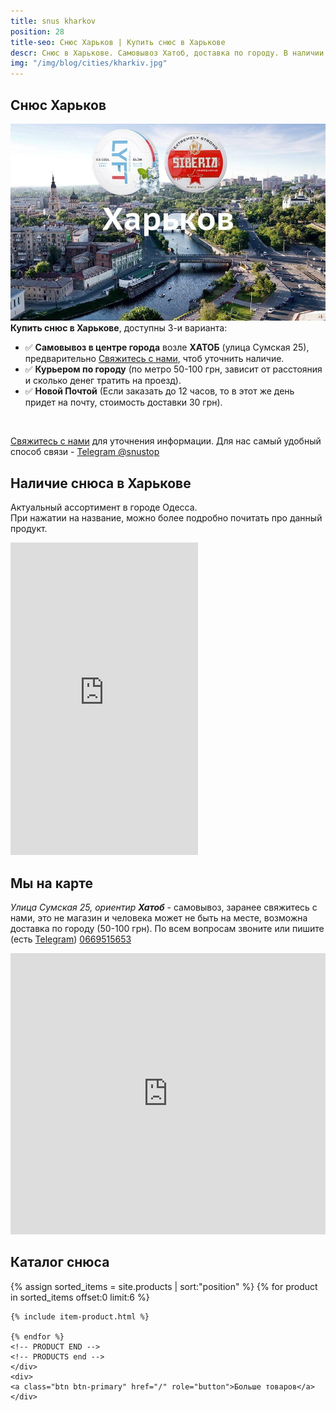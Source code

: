 ```yaml
---
title: snus kharkov
position: 28
title-seo: Снюс Харьков | Купить снюс в Харькове
descr: Снюс в Харькове. Самовывоз Хатоб, доставка по городу. В наличии siberia, odens, lyft, thunder, general и другие. Звоните 0669515653
img: "/img/blog/cities/kharkiv.jpg"
---
```


<section class="mb-4">
	<h1>Снюс Харьков</h1>
	<div class="row">
		<div class="col-md-7">
			<img class="img-fluid" src="/img/blog/cities/kharkiv.jpg" alt="Снюс в Харькове">
		</div>
		<div class="col-md-5">
			<strong>Купить снюс в Харькове</strong>, доступны 3-и варианта:
			<ul>
				<li>✅ <b>Самовывоз в центре города</b> возле <b>ХАТОБ</b> (улица Сумская 25), предварительно <a href="#contactModal" data-toggle="modal" data-target="#contactModal">Свяжитесь с нами</a>, чтоб уточнить наличие.</li>
				<li>✅ <b>Курьером по городу</b> (по метро 50-100 грн, зависит от расстояния и сколько денег тратить на проезд).</li>
				<li>✅ <b>Новой Почтой</b> (Если заказать до 12 часов, то в этот же день придет на почту, стоимость доставки 30 грн).</li>
			</ul><br>
			<p><a href="#contactModal" data-toggle="modal" data-target="#contactModal">Свяжитесь с нами</a> для уточнения информации. Для нас самый удобный способ связи - <a href="//t.me/snustop" target="_blank" title="Telegram"><i class="icon-telegram"></i>Telegram @snustop</a></p>
		</div>
	</div>
</section>

<section class="mb-4">
	<div class="row">
		<div class="col-md-6">
			<h2>Наличие снюса в Харькове</h2>
			<p>Актуальный ассортимент в городе Одесса.<br>
			При нажатии на название, можно более подробно почитать про данный продукт.</p>
			<iframe class="mb-2" frameborder="0"
			width="300" height="500px"
			src="https://docs.google.com/spreadsheets/d/e/2PACX-1vS-xbmV3dDj21BiUJaIzFiZM6lhanyZpMpJZmNbeUYjCn_867KnxnmgED-M6WxNQRBO4MQz3zIqe0RH/pubhtml?gid=0&amp;single=true&amp;widget=false&amp;chrome=false&amp;headers=false"></iframe>
		</div>
		<div class="col-md-6">
			<h2>Мы на карте</h2>
			<p><i>Улица Сумская 25, ориентир <strong>Хатоб</strong></i> - самовывоз, заранее свяжитесь с нами, это не магазин и человека может не быть на месте, возможна доставка по городу (50-100 грн). По всем вопросам звоните или пишите (есть <a href="//t.me/bodas1k" target="_blank" title="Telegram"><i class="icon-telegram"></i>Telegram</a>) <a href="tel:+380669515653" title="Позвонить">0669515653</a></p>
			<iframe src="https://www.google.com/maps/embed?pb=!1m18!1m12!1m3!1d2156.620856284191!2d36.2309434549251!3d49.99880843256906!2m3!1f0!2f0!3f0!3m2!1i1024!2i768!4f13.1!3m3!1m2!1s0x4127a0e4256ccfc1%3A0xaeb5fa26c1e4068a!2z0KXQkNCi0J7QkSwg0YPQuy4g0KHRg9C80YHQutCw0Y8sIDI1LCDQpdCw0YDRjNC60L7Qsiwg0KXQsNGA0YzQutC-0LLRgdC60LDRjyDQvtCx0LvQsNGB0YLRjCwgNjEwMDA!5e0!3m2!1sru!2sua!4v1568143320644!5m2!1sru!2sua" width="100%" height="450" frameborder="0" style="border:0;" allowfullscreen=""></iframe>
		</div>
	</div>
</section>

<section class="mb-4">
	<h2>Каталог снюса</h2>
	<div class="row">
	<!-- PRODUCTS start -->
	<!-- PRODUCT START -->
	{% assign sorted_items = site.products | sort:"position" %}
	{% for product in sorted_items offset:0 limit:6 %}

	{% include item-product.html %}

	{% endfor %}
	<!-- PRODUCT END -->
	<!-- PRODUCTS end -->
	</div>
	<div>
	<a class="btn btn-primary" href="/" role="button">Больше товаров</a>
	</div>
</section>
